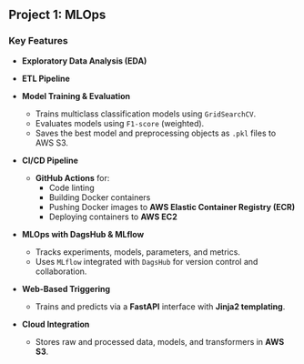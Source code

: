 ## Project 1: MLOps

### Key Features

- **Exploratory Data Analysis (EDA)**  

- **ETL Pipeline**  

- **Model Training & Evaluation**
  - Trains multiclass classification models using `GridSearchCV`.
  - Evaluates models using `F1-score` (weighted).
  - Saves the best model and preprocessing objects as `.pkl` files to AWS S3.

- **CI/CD Pipeline**
  - **GitHub Actions** for:
    - Code linting
    - Building Docker containers
    - Pushing Docker images to **AWS Elastic Container Registry (ECR)**
    - Deploying containers to **AWS EC2**

- **MLOps with DagsHub & MLflow**
  - Tracks experiments, models, parameters, and metrics.
  - Uses `MLflow` integrated with `DagsHub` for version control and collaboration.

- **Web-Based Triggering**
  - Trains and predicts via a **FastAPI** interface with **Jinja2 templating**.

- **Cloud Integration**
  - Stores raw and processed data, models, and transformers in **AWS S3**.




